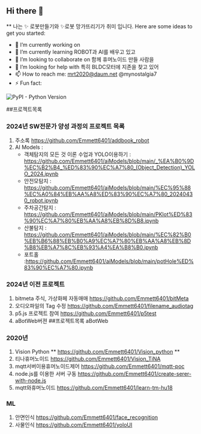 ## Hi there 👋
** 나는 ✨ 로봇만들기와  ✨로봇 망가뜨리기가 취미 입니다. 
Here are some ideas to get you started:
- 🔭 I’m currently working on 
- 🌱 I’m currently learning ROBOT과 AI를 배우고 있고 
- 👯 I’m looking to collaborate on 함께 휴머노이드 만들 사람을 
- 🤔 I’m looking for help with 특히 BLDC모터에 지존을 찾고 있어 
- 📫 How to reach me: mrt2020@daum.net @mynostalgia7 
- ⚡ Fun fact: 

<img alt="PyPI - Python Version" src="https://img.shields.io/pypi/pyversions/:packageName">

##프로젝트목록 
### 2024년 SW전문가 양성 과정의 프로젝트 목록
  1. 주소록 https://github.com/Emmett6401/addbook_robot
  2. AI Models : 
     * 객체탐지의 모든 것 이론 수업과 YOLO이용하기 : https://github.com/Emmett6401/aiModels/blob/main/_%EA%B0%9D%EC%B2%B4_%ED%83%90%EC%A7%80_(Object_Detection)_YOLO_2024.ipynb
     * 안전모탐지 :
       https://github.com/Emmett6401/aiModels/blob/main/%EC%95%88%EC%A0%84%EB%AA%A8%ED%83%90%EC%A7%80_20240430_robot.ipynb
     * 주차공간탐지 :
       https://github.com/Emmett6401/aiModels/blob/main/PKlot%ED%83%90%EC%A7%80%EB%AA%A8%EB%8D%B8.ipynb
     * 산불탐지 : https://github.com/Emmett6401/aiModels/blob/main/%EC%82%B0%EB%B6%88%EB%B0%A9%EC%A7%80%EB%AA%A8%EB%8D%B8%EB%A7%8C%EB%93%A4%EA%B8%B0.ipynb
     * 포트홀 :https://github.com/Emmett6401/aiModels/blob/main/potHole%ED%83%90%EC%A7%80.ipynb 

### 2024년 이전 프로젝트 
  1. bitmeta 주식, 가상화페 자동매매 https://github.com/Emmett6401/bitMeta
  2. 오디오파일의 Tag 수정 https://github.com/Emmett6401/filename_audiotag
  3. p5.js 프로젝트 참여 https://github.com/Emmett6401/p5test
  4. aBotWeb버젼 ##프로젝트목록 aBotWeb

### 2020년
  1. Vision Python **  https://github.com/Emmett6401/Vision_python **
  2. 티나휴머노이드  https://github.com/Emmett6401/Vision_TiNA
  3. mqtt서버이용휴머노이드제어  https://github.com/Emmett6401/mqtt-poc
  4. node.js를 이용한 서버 구동  https://github.com/Emmett6401/create-serer-with-node.js
  5. mqtt와휴머노이드  https://github.com/Emmett6401/learn-tm-hu18
### ML
  1. 안면인식  https://github.com/Emmett6401/face_recognition
  2. 사물인식  https://github.com/Emmett6401/yoloUI

